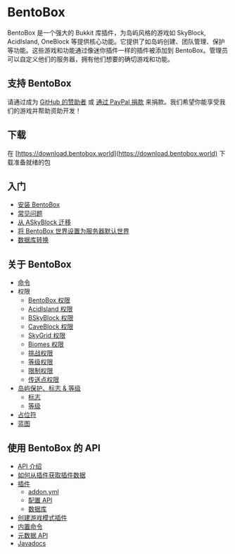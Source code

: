 # BentoBox

BentoBox 是一个强大的 Bukkit 库插件，为岛屿风格的游戏如 SkyBlock, AcidIsland, OneBlock 等提供核心功能。它提供了如岛屿创建、团队管理、保护等功能。这些游戏和功能通过像迷你插件一样的插件被添加到 BentoBox。管理员可以自定义他们的服务器，拥有他们想要的确切游戏和功能。

## 支持 BentoBox

请通过成为 [GitHub 的赞助者](https://github.com/sponsors/tastybento) 或 [通过 PayPal 捐款](https://www.paypal.me/BentoBoxWorld) 来捐款。我们希望你能享受我们的游戏并帮助资助开发！

## 下载

在 [https://download.bentobox.world](https://download.bentobox.world) 下载准备就绪的包

## 入门
- [安装 BentoBox](BentoBox/Install-Bentobox)
- [常见问题](FAQ)
- [从 ASkyBlock 迁移](Converter/index.md)
- [将 BentoBox 世界设置为服务器默认世界](BentoBox/Set-a-BentoBox-world-as-the-server-default-world)
- [数据库转换](BentoBox/Database-transition)

## 关于 BentoBox
- [命令](BentoBox/Commands)
- 权限
    - [BentoBox 权限](BentoBox/Permissions)
    - [AcidIsland 权限](gamemodes/AcidIsland/#permissions)
    - [BSkyBlock 权限](gamemodes/BSkyBlock/#permissions)
    - [CaveBlock 权限](gamemodes/CaveBlock/#permissions)
    - [SkyGrid 权限](gamemodes/SkyGrid/#permissions)
    - [Biomes 权限](addons/Biomes/#permissions)
    - [挑战权限](addons/Challenges/#permissions)
    - [等级权限](addons/Level/#permissions)
    - [限制权限](addons/Limits/#permissions)
    - [传送点权限](addons/Warps/#permissions)
- [岛屿保护、标志 & 等级](BentoBox/Island-Protection,-Flags-&-Ranks)
    - [标志](BentoBox/Flags)
    - [等级](BentoBox/Island-Protection,-Flags-&-Ranks#ranks)
- [占位符](BentoBox/Placeholders)
- [蓝图](BentoBox/Blueprints)

## 使用 BentoBox 的 API
- [API 介绍](BentoBox/Developer-Documentation)
- [如何从插件获取插件数据](BentoBox/Request-Handler-API---How-plugins-can-get-data-from-addons)
- [插件](Tutorials/api/Create-an-addon)
    - [addon.yml](BentoBox/How-to-fill-in-the-addon_yml-file)
    - [配置 API](BentoBox/Config-API)
    - [数据库](BentoBox/Database-API)
- [创建游戏模式插件](BentoBox/Creating-a-Game-Mode)
- [内置命令](BentoBox/Commands)
- [元数据 API](BentoBox/MetadataAPI)
- [Javadocs](https://bentoboxworld.github.io/BentoBox)